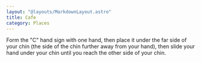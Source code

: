 ```yaml
---
layout: "@layouts/MarkdownLayout.astro"
title: Cafe
category: Places
---
```


Form the "C" hand sign with one hand, then place it under the far side
of your chin (the side of the chin further away from your hand),
then slide your hand under your chin until
you reach the other side of your chin.
